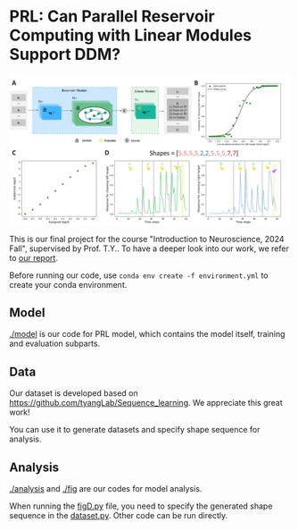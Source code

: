 # PRL: Can Parallel Reservoir Computing with Linear Modules Support DDM?

![overview](/fig/overview.png)

This is our final project for the course "Introduction to Neuroscience, 2024 Fall", supervised by Prof. T.Y.. To have a deeper look into our work, we refer to [our report](/PRL.pdf).

Before running our code, use `conda env create -f environment.yml` to create your conda environment.

## Model

[./model](/model) is our code for PRL model, which contains the model itself, training and evaluation subparts.

## Data

Our dataset is developed based on https://github.com/tyangLab/Sequence_learning. We appreciate this great work! 

You can use it to generate datasets and specify shape sequence for analysis.

## Analysis

[./analysis](/analysis) and [./fig](/fig) are our codes for model analysis. 

When running the [figD.py](/fig/figD.py) file, you need to specify the generated shape sequence in the [dataset.py](/data/dataset.py). Other code can be run directly.

